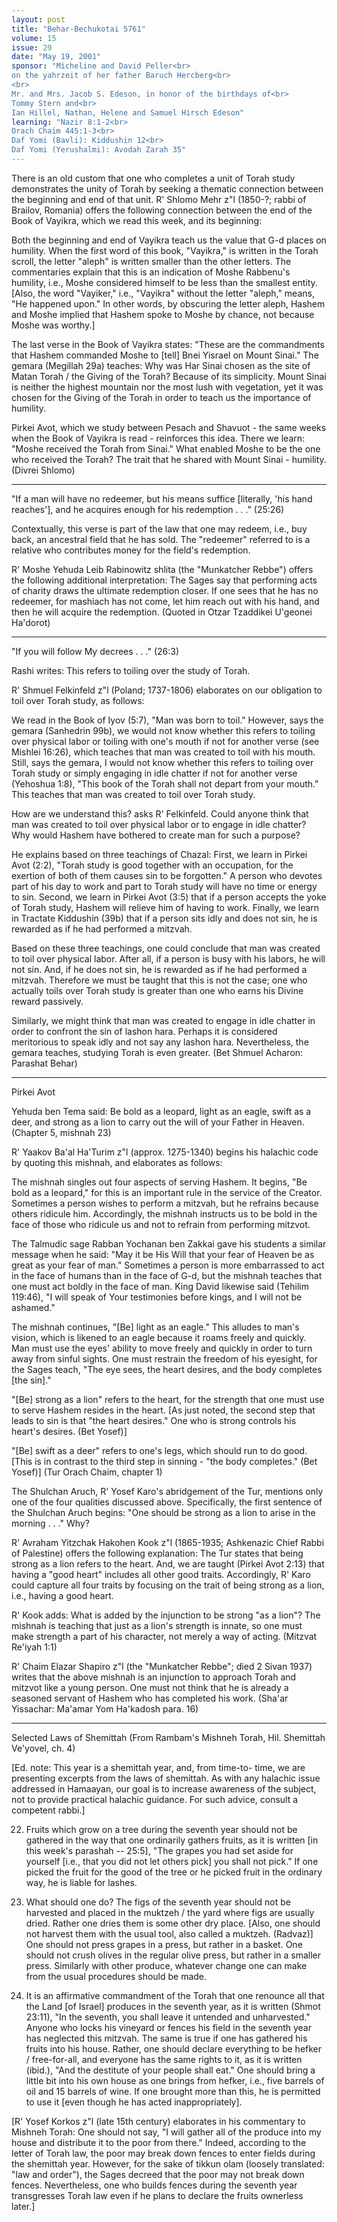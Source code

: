 ```yaml
---
layout: post
title: "Behar-Bechukotai 5761"
volume: 15
issue: 29
date: "May 19, 2001"
sponsor: "Micheline and David Peller<br>
on the yahrzeit of her father Baruch Hercberg<br>
<br>
Mr. and Mrs. Jacob S. Edeson, in honor of the birthdays of<br>
Tommy Stern and<br>
Ian Hillel, Nathan, Helene and Samuel Hirsch Edeson"
learning: "Nazir 8:1-2<br>
Orach Chaim 445:1-3<br>
Daf Yomi (Bavli): Kiddushin 12<br>
Daf Yomi (Yerushalmi): Avodah Zarah 35"
---
```


There is an old custom that one who completes a unit of Torah
study demonstrates the unity of Torah by seeking a thematic
connection between the beginning and end of that unit.  R' Shlomo
Mehr z"l (1850-?; rabbi of Brailov, Romania) offers the following
connection between the end of the Book of Vayikra, which we read
this week, and its beginning:

Both the beginning and end of Vayikra teach us the value that
G-d places on humility.  When the first word of this book,
"Vayikra," is written in the Torah scroll, the letter "aleph" is
written smaller than the other letters.  The commentaries explain
that this is an indication of Moshe Rabbenu's humility, i.e.,
Moshe considered himself to be less than the smallest entity.
[Also, the word "Vayiker," i.e., "Vayikra" without the letter
"aleph," means, "He happened upon."  In other words, by obscuring
the letter aleph, Hashem and Moshe implied that Hashem spoke to
Moshe by chance, not because Moshe was worthy.]

The last verse in the Book of Vayikra states: "These are the
commandments that Hashem commanded Moshe to [tell] Bnei Yisrael
on Mount Sinai."  The gemara (Megillah 29a) teaches: Why was Har
Sinai chosen as the site of Matan Torah / the Giving of the
Torah?  Because of its simplicity.  Mount Sinai is neither the
highest mountain nor the most lush with vegetation, yet it was
chosen for the Giving of the Torah in order to teach us the
importance of humility.

Pirkei Avot, which we study between Pesach and Shavuot - the
same weeks when the Book of Vayikra is read - reinforces this
idea.  There we learn: "Moshe received the Torah from Sinai."
What enabled Moshe to be the one who received the Torah?  The
trait that he shared with Mount Sinai - humility.  (Divrei
Shlomo)

********

"If a man will have no redeemer, but his means suffice
[literally, 'his hand reaches'], and he acquires enough for
his redemption . . ."  (25:26)

Contextually, this verse is part of the law that one may
redeem, i.e., buy back, an ancestral field that he has sold.  The
"redeemer" referred to is a relative who contributes money for
the field's redemption.

R' Moshe Yehuda Leib Rabinowitz shlita (the "Munkatcher Rebbe")
offers the following additional interpretation: The Sages say
that performing acts of charity draws the ultimate redemption
closer.  If one sees that he has no redeemer, for mashiach has
not come, let him reach out with his hand, and then he will
acquire the redemption.
(Quoted in Otzar Tzaddikei U'geonei Ha'dorot)

********

"If you will follow My decrees . . ."  (26:3)

Rashi writes: This refers to toiling over the study of Torah.

R' Shmuel Felkinfeld z"l (Poland; 1737-1806) elaborates on our
obligation to toil over Torah study, as follows:

We read in the Book of Iyov (5:7), "Man was born to toil."
However, says the gemara (Sanhedrin 99b), we would not know
whether this refers to toiling over physical labor or toiling
with one's mouth if not for another verse (see Mishlei 16:26),
which teaches that man was created to toil with his mouth.
Still, says the gemara, I would not know whether this refers to
toiling over Torah study or simply engaging in idle chatter if
not for another verse (Yehoshua 1:8), "This book of the Torah
shall not depart from your mouth."  This teaches that man was
created to toil over Torah study.

How are we understand this? asks R' Felkinfeld.  Could anyone
think that man was created to toil over physical labor or to
engage in idle chatter?  Why would Hashem have bothered to create
man for such a purpose?

He explains based on three teachings of Chazal: First, we learn
in Pirkei Avot (2:2), "Torah study is good together with an
occupation, for the exertion of both of them causes sin to be
forgotten."  A person who devotes part of his day to work and
part to Torah study will have no time or energy to sin.  Second,
we learn in Pirkei Avot (3:5) that if a person accepts the yoke
of Torah study, Hashem will relieve him of having to work.
Finally, we learn in Tractate Kiddushin (39b) that if a person
sits idly and does not sin, he is rewarded as if he had performed
a mitzvah.

Based on these three teachings, one could conclude that man was
created to toil over physical labor.  After all, if a person is
busy with his labors, he will not sin.  And, if he does not sin,
he is rewarded as if he had performed a mitzvah.  Therefore we
must be taught that this is not the case; one who actually toils
over Torah study is greater than one who earns his Divine reward
passively.

Similarly, we might think that man was created to engage in
idle chatter in order to confront the sin of lashon hara.
Perhaps it is considered meritorious to speak idly and not say
any lashon hara.  Nevertheless, the gemara teaches, studying
Torah is even greater.
(Bet Shmuel Acharon: Parashat Behar)

********

Pirkei Avot

Yehuda ben Tema said: Be bold as a leopard, light as an
eagle, swift as a deer, and strong as a lion to carry out
the will of your Father in Heaven.
(Chapter 5, mishnah 23)

R' Yaakov Ba'al Ha'Turim z"l (approx. 1275-1340) begins his
halachic code by quoting this mishnah, and elaborates as follows:

The mishnah singles out four aspects of serving Hashem.  It
begins, "Be bold as a leopard," for this is an important rule in
the service of the Creator.  Sometimes a person wishes to perform
a mitzvah, but he refrains because others ridicule him.
Accordingly, the mishnah instructs us to be bold in the face of
those who ridicule us and not to refrain from performing mitzvot.

The Talmudic sage Rabban Yochanan ben Zakkai gave his students
a similar message when he said: "May it be His Will that your
fear of Heaven be as great as your fear of man."  Sometimes a
person is more embarrassed to act in the face of humans than in
the face of G-d, but the mishnah teaches that one must act boldly
in the face of man.  King David likewise said (Tehilim 119:46),
"I will speak of Your testimonies before kings, and I will not be
ashamed."

The mishnah continues, "[Be] light as an eagle."  This alludes
to man's vision, which is likened to an eagle because it roams
freely and quickly.  Man must use the eyes' ability to move
freely and quickly in order to turn away from sinful sights.  One
must restrain the freedom of his eyesight, for the Sages teach,
"The eye sees, the heart desires, and the body completes [the
sin]."

"[Be] strong as a lion" refers to the heart, for the strength
that one must use to serve Hashem resides in the heart. [As just
noted, the second step that leads to sin is that "the heart
desires."  One who is strong controls his heart's desires.  (Bet
Yosef)]

"[Be] swift as a deer" refers to one's legs, which should run
to do good. [This is in contrast to the third step in sinning -
"the body completes."  (Bet Yosef)]
(Tur Orach Chaim, chapter 1)

The Shulchan Aruch, R' Yosef Karo's abridgement of the Tur,
mentions only one of the four qualities discussed above.
Specifically, the first sentence of the Shulchan Aruch begins:
"One should be strong as a lion to arise in the morning . . ."
Why?

R' Avraham Yitzchak Hakohen Kook z"l (1865-1935; Ashkenazic
Chief Rabbi of Palestine) offers the following explanation: The
Tur states that being strong as a lion refers to the heart.  And,
we are taught (Pirkei Avot 2:13) that having a "good heart"
includes all other good traits.  Accordingly, R' Karo could
capture all four traits by focusing on the trait of being strong
as a lion, i.e., having a good heart.

R' Kook adds: What is added by the injunction to be strong "as
a lion"?  The mishnah is teaching that just as a lion's strength
is innate, so one must make strength a part of his character, not
merely a way of acting.
(Mitzvat Re'iyah 1:1)


R' Chaim Elazar Shapiro z"l (the "Munkatcher Rebbe"; died 2
Sivan 1937) writes that the above mishnah is an injunction to
approach Torah and mitzvot like a young person.  One must not
think that he is already a seasoned servant of Hashem who has
completed his work.
(Sha'ar Yissachar: Ma'amar Yom Ha'kadosh para. 16)

********

Selected Laws of Shemittah
(From Rambam's Mishneh Torah, Hil. Shemittah Ve'yovel, ch. 4)

[Ed. note: This year is a shemittah year, and, from time-to-
time, we are presenting excerpts from the laws of shemittah.
As with any halachic issue addressed in Hamaayan, our goal is
to increase awareness of the subject, not to provide
practical halachic guidance.  For such advice, consult a
competent rabbi.]

22.  Fruits which grow on a tree during the seventh year should
not be gathered in the way that one ordinarily gathers fruits, as
it is written [in this week's parashah -- 25:5], "The grapes you
had set aside for yourself [i.e., that you did not let others
pick] you shall not pick."  If one picked the fruit for the good
of the tree or he picked fruit in the ordinary way, he is liable
for lashes.

23.  What should one do?  The figs of the seventh year should
not be harvested and placed in the muktzeh / the yard where figs
are usually dried.  Rather one dries them is some other dry
place. [Also, one should not harvest them with the usual tool,
also called a muktzeh. (Radvaz)] One should not press grapes in a
press, but rather in a basket.  One should not crush olives in
the regular olive press, but rather in a smaller press.
Similarly with other produce, whatever change one can make from
the usual procedures should be made.

24.  It is an affirmative commandment of the Torah that one
renounce all that the Land [of Israel] produces in the seventh
year, as it is written (Shmot 23:11), "In the seventh, you shall
leave it untended and unharvested."  Anyone who locks his
vineyard or fences his field in the seventh year has neglected
this mitzvah.  The same is true if one has gathered his fruits
into his house.  Rather, one should declare everything to be
hefker / free-for-all, and everyone has the same rights to it, as
it is written (ibid.), "And the destitute of your people shall
eat."  One should bring a little bit into his own house as one
brings from hefker, i.e., five barrels of oil and 15 barrels of
wine.  If one brought more than this, he is permitted to use it
[even though he has acted inappropriately].

[R' Yosef Korkos z"l (late 15th century) elaborates in his
commentary to Mishneh Torah: One should not say, "I will gather
all of the produce into my house and distribute it to the poor
from there."  Indeed, according to the letter of Torah law, the
poor may break down fences to enter fields during the shemittah
year.  However, for the sake of tikkun olam (loosely translated:
"law and order"), the Sages decreed that the poor may not break
down fences.  Nevertheless, one who builds fences during the
seventh year transgresses Torah law even if he plans to declare
the fruits ownerless later.]


